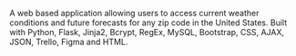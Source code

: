  A web based application allowing users to access current weather conditions and future forecasts for any zip code in the United States. Built with Python, Flask, Jinja2, Bcrypt, RegEx, MySQL, Bootstrap, CSS, AJAX, JSON, Trello, Figma and HTML.
